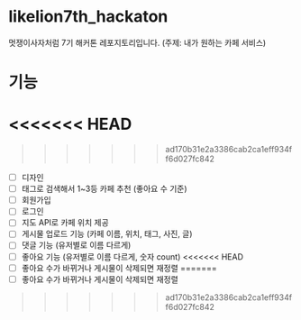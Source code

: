 # likelion7th_hackaton
 멋쟁이사자처럼 7기 해커톤 레포지토리입니다. (주제: 내가 원하는 카페 서비스)

# 기능
<<<<<<< HEAD
=======

>>>>>>> ad170b31e2a3386cab2ca1eff934ff6d027fc842
- [ ] 디자인
- [ ] 태그로 검색해서 1~3등 카페 추천 (좋아요 수 기준)
- [ ] 회원가입
- [ ] 로그인
- [ ] 지도 API로 카페 위치 제공
- [ ] 게시물 업로드 기능 (카페 이름, 위치, 태그, 사진, 글)
- [ ] 댓글 기능 (유저별로 이름 다르게)
- [ ] 좋아요 기능 (유저별로 이름 다르게, 숫자 count)
<<<<<<< HEAD
- [ ] 좋아요 수가 바뀌거나 게시물이 삭제되면 재정렬
=======
- [ ] 좋아요 수가 바뀌거나 게시물이 삭제되면 재정렬
>>>>>>> ad170b31e2a3386cab2ca1eff934ff6d027fc842
